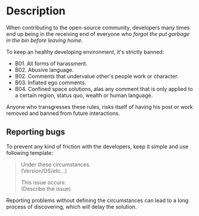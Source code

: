 <!--- @uuid: 7221d50f-d167-4441-9186-f6cc5f23fad3 -->
<!--- @author: Alexandre Bento Freire -->
# Description

When contributing to the open-source community, developers many times end up being
in the receiving end of everyone who _forgot the put garbage in the bin before leaving home_.  
  
To keep an healthy developing environment, it's strictly banned:  

- B01. All forms of harassment.   
- B02. Abusive language.   
- B02. Comments that undervalue other's people work or character.   
- B03. Inflated ego comments.   
- B04. Confined space solutions, alas any comment that is only applied to a certain region,
status quo, wealth or human language.   
  
Anyone who transgresses these rules, risks itself of having his post or work removed 
and banned from future interactions.

## Reporting bugs

To prevent any kind of friction with the developers, keep it simple and use following template:  


> Under these circumstances.  
> (Version/OS/etc...)  
>  
>This issue occurs:  
>(Describe the issue)  

Reporting problems without defining the circumstances can lead to a long process 
of discovering, which will delay the solution.


